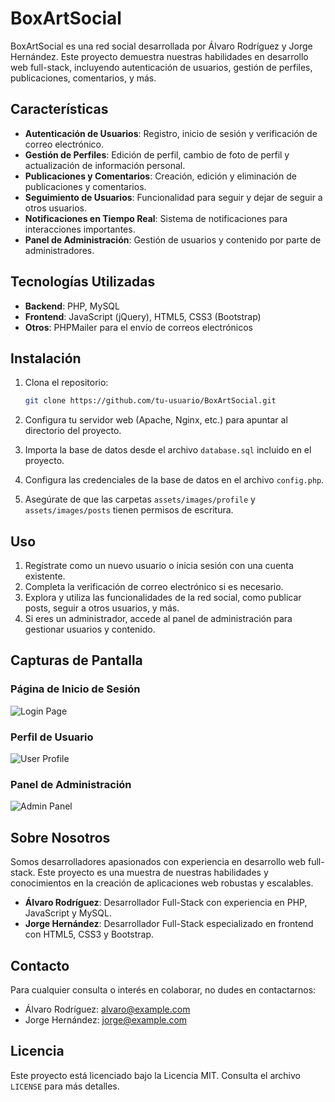 # BoxArtSocial

BoxArtSocial es una red social desarrollada por Álvaro Rodríguez y Jorge Hernández. Este proyecto demuestra nuestras habilidades en desarrollo web full-stack, incluyendo autenticación de usuarios, gestión de perfiles, publicaciones, comentarios, y más.

## Características

- **Autenticación de Usuarios**: Registro, inicio de sesión y verificación de correo electrónico.
- **Gestión de Perfiles**: Edición de perfil, cambio de foto de perfil y actualización de información personal.
- **Publicaciones y Comentarios**: Creación, edición y eliminación de publicaciones y comentarios.
- **Seguimiento de Usuarios**: Funcionalidad para seguir y dejar de seguir a otros usuarios.
- **Notificaciones en Tiempo Real**: Sistema de notificaciones para interacciones importantes.
- **Panel de Administración**: Gestión de usuarios y contenido por parte de administradores.

## Tecnologías Utilizadas

- **Backend**: PHP, MySQL
- **Frontend**: JavaScript (jQuery), HTML5, CSS3 (Bootstrap)
- **Otros**: PHPMailer para el envío de correos electrónicos

## Instalación

1. Clona el repositorio:
    ```bash
    git clone https://github.com/tu-usuario/BoxArtSocial.git
    ```

2. Configura tu servidor web (Apache, Nginx, etc.) para apuntar al directorio del proyecto.

3. Importa la base de datos desde el archivo `database.sql` incluido en el proyecto.

4. Configura las credenciales de la base de datos en el archivo `config.php`.

5. Asegúrate de que las carpetas `assets/images/profile` y `assets/images/posts` tienen permisos de escritura.

## Uso

1. Regístrate como un nuevo usuario o inicia sesión con una cuenta existente.
2. Completa la verificación de correo electrónico si es necesario.
3. Explora y utiliza las funcionalidades de la red social, como publicar posts, seguir a otros usuarios, y más.
4. Si eres un administrador, accede al panel de administración para gestionar usuarios y contenido.

## Capturas de Pantalla

### Página de Inicio de Sesión
![Login Page](path/to/login_screenshot.png)

### Perfil de Usuario
![User Profile](path/to/profile_screenshot.png)

### Panel de Administración
![Admin Panel](path/to/admin_panel_screenshot.png)

## Sobre Nosotros

Somos desarrolladores apasionados con experiencia en desarrollo web full-stack. Este proyecto es una muestra de nuestras habilidades y conocimientos en la creación de aplicaciones web robustas y escalables.

- **Álvaro Rodríguez**: Desarrollador Full-Stack con experiencia en PHP, JavaScript y MySQL.
- **Jorge Hernández**: Desarrollador Full-Stack especializado en frontend con HTML5, CSS3 y Bootstrap.

## Contacto

Para cualquier consulta o interés en colaborar, no dudes en contactarnos:

- Álvaro Rodríguez: [alvaro@example.com](mailto:alvaro@example.com)
- Jorge Hernández: [jorge@example.com](mailto:jorge@example.com)

## Licencia

Este proyecto está licenciado bajo la Licencia MIT. Consulta el archivo `LICENSE` para más detalles.
